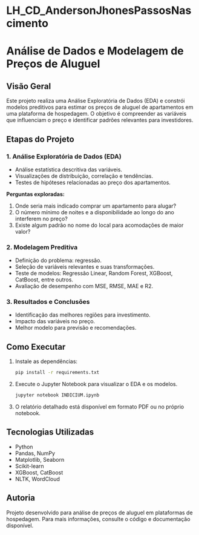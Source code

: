 # LH_CD_AndersonJhonesPassosNascimento

# Análise de Dados e Modelagem de Preços de Aluguel

## Visão Geral
Este projeto realiza uma Análise Exploratória de Dados (EDA) e constrói modelos preditivos para estimar os preços de aluguel de apartamentos em uma plataforma de hospedagem. O objetivo é compreender as variáveis que influenciam o preço e identificar padrões relevantes para investidores.

## Etapas do Projeto

### 1. Análise Exploratória de Dados (EDA)
- Análise estatística descritiva das variáveis.
- Visualizações de distribuição, correlação e tendências.
- Testes de hipóteses relacionadas ao preço dos apartamentos.

**Perguntas exploradas:**
1. Onde seria mais indicado comprar um apartamento para alugar?
2. O número mínimo de noites e a disponibilidade ao longo do ano interferem no preço?
3. Existe algum padrão no nome do local para acomodações de maior valor?

### 2. Modelagem Preditiva
- Definição do problema: regressão.
- Seleção de variáveis relevantes e suas transformações.
- Teste de modelos: Regressão Linear, Random Forest, XGBoost, CatBoost, entre outros.
- Avaliação de desempenho com MSE, RMSE, MAE e R2.

### 3. Resultados e Conclusões
- Identificação das melhores regiões para investimento.
- Impacto das variáveis no preço.
- Melhor modelo para previsão e recomendações.

## Como Executar
1. Instale as dependências:
   ```bash
   pip install -r requirements.txt
   ```
2. Execute o Jupyter Notebook para visualizar o EDA e os modelos.
   ```bash
   jupyter notebook INDICIUM.ipynb
   ```
3. O relatório detalhado está disponível em formato PDF ou no próprio notebook.

## Tecnologias Utilizadas
- Python
- Pandas, NumPy
- Matplotlib, Seaborn
- Scikit-learn
- XGBoost, CatBoost
- NLTK, WordCloud

## Autoria
Projeto desenvolvido para análise de preços de aluguel em plataformas de hospedagem. Para mais informações, consulte o código e documentação disponível.

